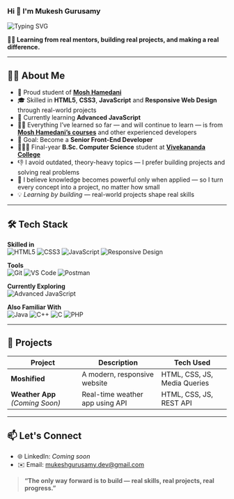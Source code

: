 ### Hi 👋 I'm Mukesh Gurusamy

![Typing SVG](https://readme-typing-svg.demolab.com?font=Fira+Code&pause=1000&center=true&vCenter=true&width=435&lines=Aspiring+Front-End+Developer;Skilled+in+HTML%2C+CSS%2C+JavaScript;Learning+by+building+real+projects)

**👨‍💻 Learning from real mentors, building real projects, and making a real difference.**

---

## 🙋‍♂️ About Me




- 🚀 Proud student of [**Mosh Hamedani**](https://www.codewithmosh.com)
- 🎓 Skilled in **HTML5**, **CSS3**, **JavaScript** and **Responsive Web Design** through real-world projects
- 🔭 Currently learning **Advanced JavaScript**
- 👨‍💻 Everything I’ve learned so far — and will continue to learn — is from [**Mosh Hamedani’s courses**](https://codewithmosh.com/courses) and other experienced developers
- 🎯 Goal: Become a **Senior Front-End Developer**
- 👨🏻‍🎓 Final-year **B.Sc. Computer Science** student at [**Vivekananda College**](https://rkmvc.ac.in/)
- 👎 I avoid outdated, theory-heavy topics — I prefer building projects and solving real problems
- 🙏 I believe knowledge becomes powerful only when applied — so I turn every concept into a project, no matter how small
- 💡 *Learning by building* — real-world projects shape real skills

---

## 🛠️ Tech Stack

**Skilled in**  
  <img src="https://img.shields.io/badge/HTML5-E34F26?style=for-the-badge&logo=html5&logoColor=white" alt="HTML5"/>
  <img src="https://img.shields.io/badge/CSS3-1572B6?style=for-the-badge&logo=css3&logoColor=white" alt="CSS3"/>
  <img src="https://img.shields.io/badge/JavaScript-F7DF1E?style=for-the-badge&logo=javascript&logoColor=black" alt="JavaScript"/>
  <img src="https://img.shields.io/badge/Responsive%20Design-%E2%9C%85-green?style=for-the-badge" alt="Responsive Design"/>





**Tools**  
  <img src="https://img.shields.io/badge/Git-F05032?style=for-the-badge&logo=git&logoColor=white" alt="Git"/>
  <img src="https://img.shields.io/badge/VS--Code-007ACC?style=for-the-badge&logo=visual-studio-code&logoColor=white" alt="VS Code"/>
  <img src="https://img.shields.io/badge/Postman-FF6C37?style=for-the-badge&logo=postman&logoColor=white" alt="Postman"/>

**Currently Exploring**  
  <img src="https://img.shields.io/badge/Advanced%20JavaScript-F7DF1E?style=for-the-badge&logo=javascript&logoColor=black" alt="Advanced JavaScript"/>

**Also Familiar With**  
  <img src="https://img.shields.io/badge/Java-ED8B00?style=for-the-badge&logo=openjdk&logoColor=white" alt="Java"/>
  <img src="https://img.shields.io/badge/C++-00599C?style=for-the-badge&logo=c%2B%2B&logoColor=white" alt="C++"/>
  <img src="https://img.shields.io/badge/C-00599C?style=for-the-badge&logo=c&logoColor=white" alt="C"/>
  <img src="https://img.shields.io/badge/PHP-777BB4?style=for-the-badge&logo=php&logoColor=white" alt="PHP"/>

---

## 🔨 Projects

| Project               | Description                               | Tech Used                |
|------------------------|-------------------------------------------|--------------------------|
| **Moshified**          | A modern, responsive website              | HTML, CSS, JS, Media Queries |
| **Weather App** *(Coming Soon)* | Real-time weather app using API   | HTML, CSS, JS, REST API  |


---

## 📫 Let's Connect

- 🌐 LinkedIn: *Coming soon*
- ✉️ Email: mukeshgurusamy.dev@gmail.com

> **“The only way forward is to build — real skills, real projects, real progress.”**





